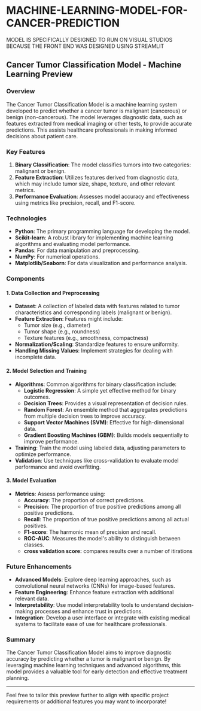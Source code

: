 # MACHINE-LEARNING-MODEL-FOR-CANCER-PREDICTION
MODEL IS SPECIFICALLY DESIGNED TO RUN ON VISUAL STUDIOS BECAUSE THE FRONT END WAS DESIGNED USING STREAMLIT

## Cancer Tumor Classification Model - Machine Learning Preview

### Overview
The Cancer Tumor Classification Model is a machine learning system developed to predict whether a cancer tumor is malignant (cancerous) or benign (non-cancerous). The model leverages diagnostic data, such as features extracted from medical imaging or other tests, to provide accurate predictions. This assists healthcare professionals in making informed decisions about patient care.

### Key Features
1. **Binary Classification**: The model classifies tumors into two categories: malignant or benign.
2. **Feature Extraction**: Utilizes features derived from diagnostic data, which may include tumor size, shape, texture, and other relevant metrics.
3. **Performance Evaluation**: Assesses model accuracy and effectiveness using metrics like precision, recall, and F1-score.

### Technologies
- **Python**: The primary programming language for developing the model.
- **Scikit-learn**: A robust library for implementing machine learning algorithms and evaluating model performance.
- **Pandas**: For data manipulation and preprocessing.
- **NumPy**: For numerical operations.
- **Matplotlib/Seaborn**: For data visualization and performance analysis.

### Components

#### 1. **Data Collection and Preprocessing**
- **Dataset**: A collection of labeled data with features related to tumor characteristics and corresponding labels (malignant or benign).
- **Feature Extraction**: Features might include:
  - Tumor size (e.g., diameter)
  - Tumor shape (e.g., roundness)
  - Texture features (e.g., smoothness, compactness)
- **Normalization/Scaling**: Standardize features to ensure uniformity.
- **Handling Missing Values**: Implement strategies for dealing with incomplete data.

#### 2. **Model Selection and Training**
- **Algorithms**: Common algorithms for binary classification include:
  - **Logistic Regression**: A simple yet effective method for binary outcomes.
  - **Decision Trees**: Provides a visual representation of decision rules.
  - **Random Forest**: An ensemble method that aggregates predictions from multiple decision trees to improve accuracy.
  - **Support Vector Machines (SVM)**: Effective for high-dimensional data.
  - **Gradient Boosting Machines (GBM)**: Builds models sequentially to improve performance.
- **Training**: Train the model using labeled data, adjusting parameters to optimize performance.
- **Validation**: Use techniques like cross-validation to evaluate model performance and avoid overfitting.

#### 3. **Model Evaluation**
- **Metrics**: Assess performance using:
  - **Accuracy**: The proportion of correct predictions.
  - **Precision**: The proportion of true positive predictions among all positive predictions.
  - **Recall**: The proportion of true positive predictions among all actual positives.
  - **F1-score**: The harmonic mean of precision and recall.
  - **ROC-AUC**: Measures the model's ability to distinguish between classes.
  - **cross validation score:** compares results over a number of itirations


### Future Enhancements
- **Advanced Models**: Explore deep learning approaches, such as convolutional neural networks (CNNs) for image-based features.
- **Feature Engineering**: Enhance feature extraction with additional relevant data.
- **Interpretability**: Use model interpretability tools to understand decision-making processes and enhance trust in predictions.
- **Integration**: Develop a user interface or integrate with existing medical systems to facilitate ease of use for healthcare professionals.

### Summary
The Cancer Tumor Classification Model aims to improve diagnostic accuracy by predicting whether a tumor is malignant or benign. By leveraging machine learning techniques and advanced algorithms, this model provides a valuable tool for early detection and effective treatment planning.

---

Feel free to tailor this preview further to align with specific project requirements or additional features you may want to incorporate!
